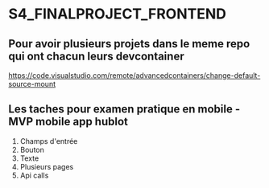 # S4_FINALPROJECT_FRONTEND
 
## Pour avoir plusieurs projets dans le meme repo qui ont chacun leurs devcontainer
<https://code.visualstudio.com/remote/advancedcontainers/change-default-source-mount>

## Les taches pour examen pratique en mobile - MVP mobile app hublot

1. Champs d'entrée
2. Bouton
3. Texte
4. Plusieurs pages
5. Api calls